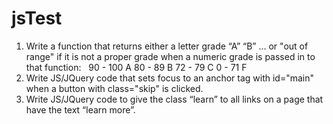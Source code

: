 # jsTest

1. Write a function that returns either a letter grade “A” “B” … or "out of range" if it is not a proper grade when a numeric grade is passed in to that function:
 
90 - 100 A
80 - 89 B
72 - 79 C
0 - 71 F
 
2. Write JS/JQuery code that sets focus to an anchor tag with id="main" when a button with class="skip" is clicked.
 
3. Write JS/JQuery code to give the class “learn” to all links on a page that have the text “learn more”.
 
